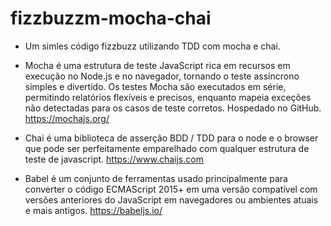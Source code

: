 # fizzbuzzm-mocha-chai

- Um simles código fizzbuzz utilizando TDD com mocha e chai.

- Mocha é uma estrutura de teste JavaScript rica em recursos em execução no Node.js e no navegador, tornando o teste assíncrono simples e divertido. Os testes Mocha são executados em série, permitindo relatórios flexíveis e precisos, enquanto mapeia exceções não detectadas para os casos de teste corretos. Hospedado no GitHub.
https://mochajs.org/

- Chai é uma biblioteca de asserção BDD / TDD para o node e o browser que pode ser perfeitamente emparelhado com qualquer estrutura de teste de javascript.
https://www.chaijs.com

- Babel é um conjunto de ferramentas usado principalmente para converter o código ECMAScript 2015+ em uma versão compatível com versões anteriores do JavaScript em navegadores ou ambientes atuais e mais antigos.
https://babeljs.io/

